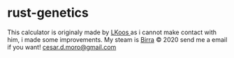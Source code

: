 # rust-genetics


 This calculator is originaly made by <a href="https://steamcommunity.com/id/LKoos/">LKoos </a> as i cannot make contact with him, i made some improvements.
                My steam is <a href="https://steamcommunity.com/id/birraftw/">Birra</a> © 2020 send me a email if you want! <a href="mailto:cesar.d.moro@gmail.com">cesar.d.moro@gmail.com</a>
